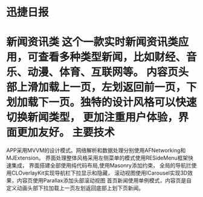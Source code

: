 # 迅捷日报
新闻资讯类
这个一款实时新闻资讯类应用，可查看多种类型新闻，比如财经、音乐、动漫、体育、互联网等。
内容页头部上滑加载上一页，左划返回前一页，下划加载下一页。独特的设计风格可以快速切换新闻类型，
更加注重用户体验，界面更加友好。
主要技术
======
APP采用MVVM的设计模式。网络解析和数据处理分别使用AFNetworking和MJExtension。
界面处理整体风格采用左侧菜单的模式使用RESideMenu框架快速集成，
界面搭建全部使用纯代码布局,使用Masonry添加约束，
全局的导航拦使用CLOverlayKit实现导航栏下拉显示和隐藏，
滚动视图使用ICarousel实现3D效果，内容页使用Parallax添加头部滚动视图 
首页新闻使用单例模式，内容页是自定义动画头部下拉加载上一页左划返回底部上划下页新闻。
